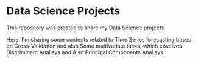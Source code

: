 # Data Science Projects

 This repository was created to share my Data Science projects
 
 Here, I'm sharing some contents related to Time Series forecasting based on Cross-Validation and also Some multivariate tasks, which envolves Discriminant Analisys and Also   Principal Components Analisys.
